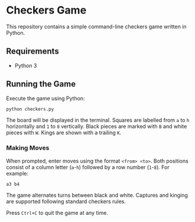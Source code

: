 # Checkers Game

This repository contains a simple command-line checkers game written in Python.

## Requirements

- Python 3

## Running the Game

Execute the game using Python:

```bash
python checkers.py
```

The board will be displayed in the terminal. Squares are labelled from `a` to `h` horizontally and `1` to `8` vertically. Black pieces are marked with `B` and white pieces with `W`. Kings are shown with a trailing `K`.

### Making Moves

When prompted, enter moves using the format `<from> <to>`. Both positions consist of a column letter (`a`-`h`) followed by a row number (`1`-`8`). For example:

```
a3 b4
```

The game alternates turns between black and white. Captures and kinging are supported following standard checkers rules.

Press `Ctrl+C` to quit the game at any time.

